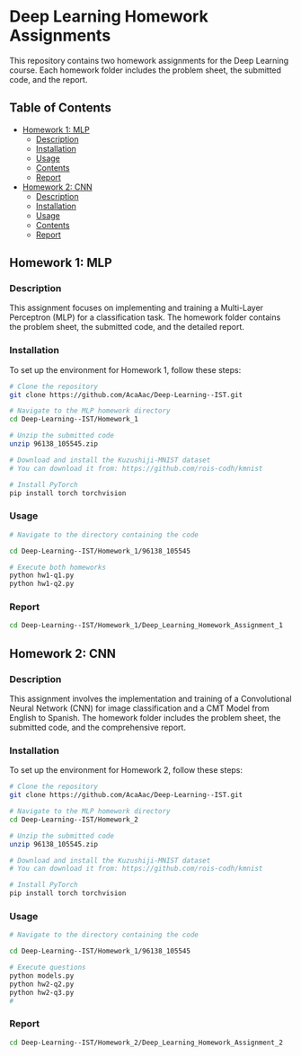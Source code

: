 # Deep Learning Homework Assignments

This repository contains two homework assignments for the Deep Learning course. Each homework folder includes the problem sheet, the submitted code, and the report.

## Table of Contents

- [Homework 1: MLP](#homework-1-mlp)
  - [Description](#description)
  - [Installation](#installation)
  - [Usage](#usage)
  - [Contents](#contents)
  - [Report](#report-1)
- [Homework 2: CNN](#homework-2-cnn)
  - [Description](#description)
  - [Installation](#installation)
  - [Usage](#usage)
  - [Contents](#contents)
  - [Report](#report-2)

## Homework 1: MLP

### Description

This assignment focuses on implementing and training a Multi-Layer Perceptron (MLP) for a classification task. The homework folder contains the problem sheet, the submitted code, and the detailed report.

### Installation

To set up the environment for Homework 1, follow these steps:

```bash
# Clone the repository
git clone https://github.com/AcaAac/Deep-Learning--IST.git

# Navigate to the MLP homework directory
cd Deep-Learning--IST/Homework_1

# Unzip the submitted code
unzip 96138_105545.zip

# Download and install the Kuzushiji-MNIST dataset
# You can download it from: https://github.com/rois-codh/kmnist

# Install PyTorch
pip install torch torchvision


```

### Usage

```bash
# Navigate to the directory containing the code

cd Deep-Learning--IST/Homework_1/96138_105545

# Execute both homeworks
python hw1-q1.py
python hw1-q2.py
```

### Report
```bash
cd Deep-Learning--IST/Homework_1/Deep_Learning_Homework_Assignment_1
```
## Homework 2: CNN

### Description

This assignment involves the implementation and training of a Convolutional Neural Network (CNN) for image classification and a CMT Model from English to Spanish. The homework folder includes the problem sheet, the submitted code, and the comprehensive report.

### Installation

To set up the environment for Homework 2, follow these steps:

```bash
# Clone the repository
git clone https://github.com/AcaAac/Deep-Learning--IST.git

# Navigate to the MLP homework directory
cd Deep-Learning--IST/Homework_2

# Unzip the submitted code
unzip 96138_105545.zip

# Download and install the Kuzushiji-MNIST dataset
# You can download it from: https://github.com/rois-codh/kmnist

# Install PyTorch
pip install torch torchvision


```

### Usage

```bash
# Navigate to the directory containing the code

cd Deep-Learning--IST/Homework_1/96138_105545

# Execute questions
python models.py
python hw2-q2.py
python hw2-q3.py
# 
```
### Report
```bash
cd Deep-Learning--IST/Homework_2/Deep_Learning_Homework_Assignment_2
```
